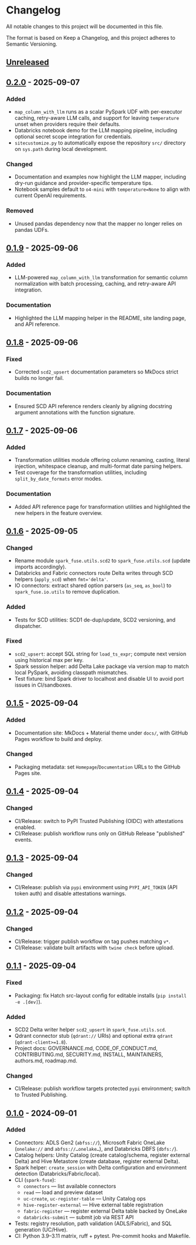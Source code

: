 # Changelog

All notable changes to this project will be documented in this file.

The format is based on Keep a Changelog, and this project adheres to Semantic Versioning.

## [Unreleased]

## [0.2.0] - 2025-09-07
### Added
- `map_column_with_llm` runs as a scalar PySpark UDF with per-executor caching, retry-aware LLM calls, and support for leaving `temperature` unset when providers require their defaults.
- Databricks notebook demo for the LLM mapping pipeline, including optional secret scope integration for credentials.
- `sitecustomize.py` to automatically expose the repository `src/` directory on `sys.path` during local development.

### Changed
- Documentation and examples now highlight the LLM mapper, including dry-run guidance and provider-specific temperature tips.
- Notebook samples default to `o4-mini` with `temperature=None` to align with current OpenAI requirements.

### Removed
- Unused pandas dependency now that the mapper no longer relies on pandas UDFs.

## [0.1.9] - 2025-09-06
### Added
- LLM-powered `map_column_with_llm` transformation for semantic column normalization with batch processing, caching, and retry-aware API integration.

### Documentation
- Highlighted the LLM mapping helper in the README, site landing page, and API reference.

## [0.1.8] - 2025-09-06
### Fixed
- Corrected `scd2_upsert` documentation parameters so MkDocs strict builds no longer fail.

### Documentation
- Ensured SCD API reference renders cleanly by aligning docstring argument annotations with the function signature.

## [0.1.7] - 2025-09-06
### Added
- Transformation utilities module offering column renaming, casting, literal injection, whitespace cleanup, and multi-format date parsing helpers.
- Test coverage for the transformation utilities, including `split_by_date_formats` error modes.

### Documentation
- Added API reference page for transformation utilities and highlighted the new helpers in the feature overview.

## [0.1.6] - 2025-09-05
### Changed
- Rename module `spark_fuse.utils.scd2` to `spark_fuse.utils.scd` (update imports accordingly).
- Databricks and Fabric connectors route Delta writes through SCD helpers (`apply_scd`) when `fmt='delta'`.
- IO connectors: extract shared option parsers (`as_seq`, `as_bool`) to `spark_fuse.io.utils` to remove duplication.

### Added
- Tests for SCD utilities: SCD1 de-dup/update, SCD2 versioning, and dispatcher.

### Fixed
- `scd2_upsert`: accept SQL string for `load_ts_expr`; compute next version using historical max per key.
- Spark session helper: add Delta Lake package via version map to match local PySpark, avoiding classpath mismatches.
- Test fixture: bind Spark driver to localhost and disable UI to avoid port issues in CI/sandboxes.

## [0.1.5] - 2025-09-04
### Added
- Documentation site: MkDocs + Material theme under `docs/`, with GitHub Pages workflow to build and deploy.

### Changed
- Packaging metadata: set `Homepage`/`Documentation` URLs to the GitHub Pages site.

## [0.1.4] - 2025-09-04
### Changed
- CI/Release: switch to PyPI Trusted Publishing (OIDC) with attestations enabled.
- CI/Release: publish workflow runs only on GitHub Release "published" events.

## [0.1.3] - 2025-09-04
### Changed
- CI/Release: publish via `pypi` environment using `PYPI_API_TOKEN` (API token auth) and disable attestations warnings.

## [0.1.2] - 2025-09-04
### Changed
- CI/Release: trigger publish workflow on tag pushes matching `v*`.
- CI/Release: validate built artifacts with `twine check` before upload.

## [0.1.1] - 2025-09-04
### Fixed
- Packaging: fix Hatch src-layout config for editable installs (`pip install -e .[dev]`).

### Added
- SCD2 Delta writer helper `scd2_upsert` in `spark_fuse.utils.scd`.
- Qdrant connector stub (`qdrant://` URIs) and optional extra `qdrant` (`qdrant-client>=1.8`).
- Project docs: GOVERNANCE.md, CODE_OF_CONDUCT.md, CONTRIBUTING.md, SECURITY.md, INSTALL, MAINTAINERS, authors.md, roadmap.md.

### Changed
- CI/Release: publish workflow targets protected `pypi` environment; switch to Trusted Publishing.

## [0.1.0] - 2024-09-01
### Added
- Connectors: ADLS Gen2 (`abfss://`), Microsoft Fabric OneLake (`onelake://` and `abfss://…onelake…`), and Databricks DBFS (`dbfs:/`).
- Catalog helpers: Unity Catalog (create catalog/schema, register external Delta) and Hive Metastore (create database, register external Delta).
- Spark helper: `create_session` with Delta configuration and environment detection (Databricks/Fabric/local).
- CLI (`spark-fuse`):
  - `connectors` — list available connectors
  - `read` — load and preview dataset
  - `uc-create`, `uc-register-table` — Unity Catalog ops
  - `hive-register-external` — Hive external table registration
  - `fabric-register` — register external Delta table backed by OneLake
  - `databricks-submit` — submit job via REST API
- Tests: registry resolution, path validation (ADLS/Fabric), and SQL generation (UC/Hive).
- CI: Python 3.9–3.11 matrix, ruff + pytest. Pre-commit hooks and Makefile.

[Unreleased]: https://github.com/kevinsames/spark-fuse/compare/v0.2.0...HEAD
[0.2.0]: https://github.com/kevinsames/spark-fuse/compare/v0.1.9...v0.2.0
[0.1.9]: https://github.com/kevinsames/spark-fuse/compare/v0.1.8...v0.1.9
[0.1.8]: https://github.com/kevinsames/spark-fuse/compare/v0.1.7...v0.1.8
[0.1.7]: https://github.com/kevinsames/spark-fuse/compare/v0.1.6...v0.1.7
[0.1.6]: https://github.com/kevinsames/spark-fuse/compare/v0.1.5...v0.1.6
[0.1.5]: https://github.com/kevinsames/spark-fuse/compare/v0.1.4...v0.1.5
[0.1.4]: https://github.com/kevinsames/spark-fuse/compare/v0.1.3...v0.1.4
[0.1.3]: https://github.com/kevinsames/spark-fuse/compare/v0.1.2...v0.1.3
[0.1.2]: https://github.com/kevinsames/spark-fuse/compare/v0.1.1...v0.1.2
[0.1.1]: https://github.com/kevinsames/spark-fuse/compare/v0.1.0...v0.1.1
[0.1.0]: https://github.com/kevinsames/spark-fuse/releases/tag/v0.1.0
